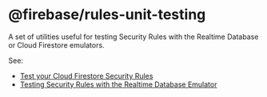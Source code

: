 # @firebase/rules-unit-testing

A set of utilities useful for testing Security Rules with the Realtime Database or Cloud Firestore
emulators.

See:

  * [Test your Cloud Firestore Security Rules](https://firebase.google.com/docs/firestore/security/test-rules-emulator)
  * [Testing Security Rules with the Realtime Database Emulator](https://firebase.google.com/docs/database/security/test-rules-emulator)
